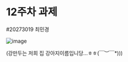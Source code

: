 # 12주차 과제

#20273019 최민경

![image](https://user-images.githubusercontent.com/80881753/142406875-7f02c0cd-f966-4e50-ba08-ca0afbef088c.png)

(강만두는 저희 집 강아지이름입니당...ㅎㅎ\(￣︶￣*\)))
